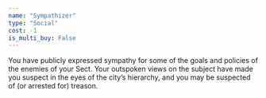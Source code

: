 ```yaml
---
name: "Sympathizer"
type: "Social"
cost: -1
is_multi_buy: False
---
```


You have publicly expressed sympathy for some of the goals and policies of the enemies of your Sect. Your outspoken views on the subject have made you suspect in the eyes of the city’s hierarchy, and you may be suspected of (or arrested for) treason.